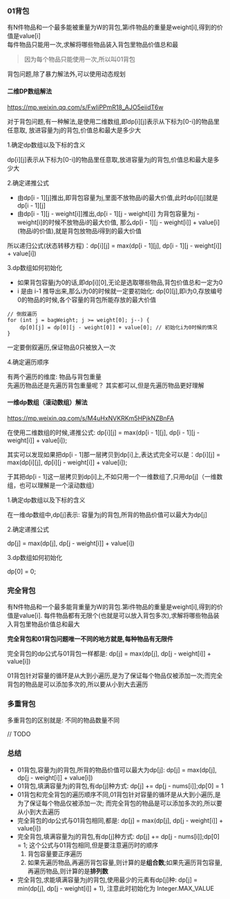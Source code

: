 ### 01背包
有N件物品和一个最多能被重量为W的背包,第i件物品的重量是weight[i],得到的价值是value[i]  
每件物品只能用一次,求解将哪些物品装入背包里物品价值总和最

> 因为每个物品只能使用一次,所以叫01背包

背包问题,除了暴力解法外,可以使用动态规划
#### 二维DP数组解法
https://mp.weixin.qq.com/s/FwIiPPmR18_AJO5eiidT6w

对于背包问题,有一种解法,是使用二维数组,即dp[i][j]表示从下标为[0-i]的物品里任意取,
放进容量为j的背包,价值总和最大是多少大

1.确定dp数组以及下标的含义

dp[i][j]表示从下标为[0-i]的物品里任意取,放进容量为j的背包,价值总和最大是多少大

2.确定递推公式
- 由dp[i - 1][j]推出,即背包容量为j,里面不放物品i的最大价值,此时dp[i][j]就是dp[i - 1][j]
- 由dp[i - 1][j - weight[i]]推出,dp[i - 1][j - weight[i]] 为背包容量为j - weight[i]的时候不放物品i的最大价值,
那么dp[i - 1][j - weight[i]] + value[i] (物品i的价值),就是背包放物品i得到的最大价值

所以递归公式(状态转移方程)：dp[i][j] = max(dp[i - 1][j], dp[i - 1][j - weight[i]] + value[i])

3.dp数组如何初始化

- 如果背包容量j为0的话,即dp[i][0],无论是选取哪些物品,背包价值总和一定为0
- i 是由 i-1 推导出来,那么i为0的时候就一定要初始化: dp[0][j],即i为0,存放编号0的物品的时候,各个容量的背包所能存放的最大价值
```
// 倒叙遍历  
for (int j = bagWeight; j >= weight[0]; j--) {  
    dp[0][j] = dp[0][j - weight[0]] + value[0]; // 初始化i为0时候的情况  
}
```
一定要倒叙遍历,保证物品0只被放入一次

4.确定遍历顺序

有两个遍历的维度: 物品与背包重量  
先遍历物品还是先遍历背包重量呢？ 其实都可以,但是先遍历物品更好理解

#### 一维dp数组（滚动数组）解法

https://mp.weixin.qq.com/s/M4uHxNVKRKm5HPjkNZBnFA

在使用二维数组的时候,递推公式: dp[i][j] = max(dp[i - 1][j], dp[i - 1][j - weight[i]] + value[i]);

其实可以发现如果把dp[i - 1]那一层拷贝到dp[i]上,表达式完全可以是：dp[i][j] = max(dp[i][j], dp[i][j - weight[i]] + value[i]);

于其把dp[i - 1]这一层拷贝到dp[i]上,不如只用一个一维数组了,只用dp[j]（一维数组，也可以理解是一个滚动数组）

1.确定dp数组以及下标的含义

在一维dp数组中,dp[j]表示: 容量为j的背包,所背的物品价值可以最大为dp[j]

2.确定递推公式

dp[j] = max(dp[j], dp[j - weight[i]] + value[i])

3.dp数组如何初始化

dp[0] = 0;

### 完全背包

有N件物品和一个最多能背重量为W的背包.第i件物品的重量是weight[i],得到的价值是value[i].
每件物品都有无限个(也就是可以放入背包多次),求解将哪些物品装入背包里物品价值总和最大

**完全背包和01背包问题唯一不同的地方就是,每种物品有无限件**

完全背包的dp公式与01背包一样都是: dp[j] = max(dp[j], dp[j - weight[i]] + value[i])

01背包针对容量的循环是从大到小遍历,是为了保证每个物品仅被添加一次;而完全背包的物品是可以添加多次的,所以要从小到大去遍历

### 多重背包
多重背包的区别就是: 不同的物品数量不同

// TODO

### 总结

- 01背包,容量为j的背包,所背的物品价值可以最大为dp[j]: dp[j] = max(dp[j], dp[j - weight[i]] + value[i])
- 01背包,填满容量为j的背包,有dp[j]种方式: dp[j] += dp[j - nums[i]];dp[0] = 1
- 01背包和完全背包的遍历顺序不同,01背包针对容量的循环是从大到小遍历,是为了保证每个物品仅被添加一次;
而完全背包的物品是可以添加多次的,所以要从小到大去遍历
- 完全背包的dp公式与01背包相同,都是: dp[j] = max(dp[j], dp[j - weight[i]] + value[i])
- 完全背包,填满容量为j的背包,有dp[j]种方式: dp[j] += dp[j - nums[i]];dp[0] = 1; 
这个公式与01背包相同,但是要注意遍历时的顺序
   1. 背包容量要正序遍历
   2. 如果先遍历物品,再遍历背包容量,则计算的是**组合数**;如果先遍历背包容量,再遍历物品,则计算的是**排列数**
- 完全背包,求能填满容量为j的背包,使用最少的元素有dp[j]种: dp[j] = min(dp[j], dp[j - weight[i]] + 1),
注意此时初始化为 Integer.MAX_VALUE
